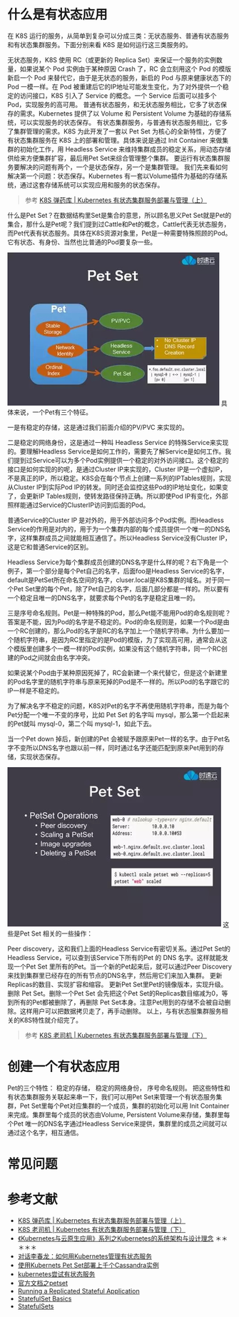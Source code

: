 # 什么是有状态应用
在 K8S 运行的服务，从简单到复杂可以分成三类：无状态服务、普通有状态服务和有状态集群服务。下面分别来看 K8S 是如何运行这三类服务的。

无状态服务，K8S 使用 RC（或更新的 Replica Set）来保证一个服务的实例数量，如果说某个 Pod 实例由于某种原因 Crash 了，RC 会立刻用这个 Pod 的模版新启一个 Pod 来替代它，由于是无状态的服务，新启的 Pod 与原来健康状态下的 Pod 一模一样。在 Pod 被重建后它的IP地址可能发生变化，为了对外提供一个稳定的访问接口，K8S 引入了 Service 的概念。一个 Service 后面可以挂多个 Pod，实现服务的高可用。
普通有状态服务，和无状态服务相比，它多了状态保存的需求。Kubernetes 提供了以 Volume 和 Persistent Volume 为基础的存储系统，可以实现服务的状态保存。
有状态集群服务，与普通有状态服务相比，它多了集群管理的需求。K8S 为此开发了一套以 Pet Set 为核心的全新特性，方便了有状态集群服务在 K8S 上的部署和管理。具体来说是通过 Init Container 来做集群的初始化工作，用 Headless Service 来维持集群成员的稳定关系，用动态存储供给来方便集群扩容，最后用Pet Set来综合管理整个集群。
要运行有状态集群服务要解决的问题有两个，一个是状态保存，另一个是集群管理。 我们先来看如何解决第一个问题：状态保存。Kubernetes 有一套以Volume插件为基础的存储系统，通过这套存储系统可以实现应用和服务的状态保存。
>  参考 [K8S 弹药库 | Kubernetes 有状态集群服务部署与管理（上）](http://mp.weixin.qq.com/s?__biz=MzU1OTAzNzc5MQ==&amp;mid=2247483722&amp;idx=2&amp;sn=a8ec119efcf1a5a9c8ab9c04185df1e1&amp;chksm=fc1c2d7acb6ba46cffa1e1c77ac632aa4661de1fd1c48323986463882c971e6a2922a4bc2aa0&amp;mpshare=1&amp;scene=1&amp;srcid=04212ZmcJoz5fSQhSljVunu4#rd)

什么是Pet Set？在数据结构里Set是集合的意思，所以顾名思义Pet Set就是Pet的集合，那什么是Pet呢？我们提到过Cattle和Pet的概念，Cattle代表无状态服务，而Pet代表有状态服务。具体在K8S资源对象里，Pet是一种需要特殊照顾的Pod。它有状态、有身份、当然也比普通的Pod要复杂一些。

![](./_image/2017-09-11-07-43-07.jpg)
具体来说，一个Pet有三个特征。

一是有稳定的存储，这是通过我们前面介绍的PV/PVC 来实现的。

二是稳定的网络身份，这是通过一种叫 Headless Service 的特殊Service来实现的。要理解Headless Service是如何工作的，需要先了解Service是如何工作。我们提到过Service可以为多个Pod实例提供一个稳定的对外访问接口。这个稳定的接口是如何实现的的呢，是通过Cluster IP来实现的，Cluster IP是一个虚拟IP，不是真正的IP，所以稳定。K8S会在每个节点上创建一系列的IPTables规则，实现从Cluster IP到实际Pod IP的转发。同时还会监控这些Pod的IP地址变化，如果变了，会更新IP Tables规则，使转发路径保持正确。所以即使Pod IP有变化，外部照样能通过Service的ClusterIP访问到后面的Pod。

普通Service的Cluster IP 是对外的，用于外部访问多个Pod实例。而Headless Service的作用是对内的，用于为一个集群内部的每个成员提供一个唯一的DNS名字，这样集群成员之间就能相互通信了。所以Headless Service没有Cluster IP，这是它和普通Service的区别。

Headless Service为每个集群成员创建的DNS名字是什么样的呢？右下角是一个例子，第一个部分是每个Pet自己的名字，后面foo是Headless Service的名字，default是PetSet所在命名空间的名字，cluser.local是K8S集群的域名。对于同一个Pet Set里的每个Pet，除了Pet自己的名字，后面几部分都是一样的。所以要有一个稳定且唯一的DNS名字，就要求每个Pet的名字是稳定且唯一的。

三是序号命名规则。Pet是一种特殊的Pod，那么Pet能不能用Pod的命名规则呢？答案是不能，因为Pod的名字是不稳定的。Pod的命名规则是，如果一个Pod是由一个RC创建的，那么Pod的名字是RC的名字加上一个随机字符串。为什么要加一个随机字符串，是因为RC里指定的是Pod的模版，为了实现高可用，通常会从这个模版里创建多个一模一样的Pod实例，如果没有这个随机字符串，同一个RC创建的Pod之间就会由名字冲突。

如果说某个Pod由于某种原因死掉了，RC会新建一个来代替它，但是这个新建里的Pod名字里的随机字符串与原来死掉的Pod是不一样的。所以Pod的名字跟它的IP一样是不稳定的。

为了解决名字不稳定的问题，K8S对Pet的名字不再使用随机字符串，而是为每个Pet分配一个唯一不变的序号，比如 Pet Set 的名字叫 mysql，那么第一个启起来的Pet就叫 mysql-0，第二个叫 mysql-1，如此下去。

当一个Pet down 掉后，新创建的Pet 会被赋予跟原来Pet一样的名字。由于Pet名字不变所以DNS名字也跟以前一样，同时通过名字还能匹配到原来Pet用到的存储，实现状态保存。

![](./_image/2017-09-11-07-44-08.jpg)
这些是Pet Set 相关的一些操作：

Peer discovery，这和我们上面的Headless Service有密切关系。通过Pet Set的 Headless Service，可以查到该Service下所有的Pet 的 DNS 名字。这样就能发现一个Pet Set 里所有的Pet。当一个新的Pet起来后，就可以通过Peer Discovery来找到集群里已经存在的所有节点的DNS名字，然后用它们来加入集群。
更新Replicas的数目、实现扩容和缩容。
更新Pet Set里Pet的镜像版本，实现升级。
删除 Pet Set。删除一个Pet Set 会先把这个Pet Set的Replicas数目缩减为0，等到所有的Pet都被删除了，再删除 Pet Set本身。注意Pet用到的存储不会被自动删除。这样用户可以把数据拷贝走了，再手动删除。
以上，与有状态服集群服务相关的K8S特性就介绍完了。

> 参考  [K8S 老司机 | Kubernetes 有状态集群服务部署与管理（下）](http://mp.weixin.qq.com/s?__biz=MzU1OTAzNzc5MQ==&amp;mid=2247483727&amp;idx=3&amp;sn=485f783756f9539ba8659ee265d2905f&amp;chksm=fc1c2d7fcb6ba46908b2078bed06b34a6aafeb67d2fe50bde3979baaa4d60eaaa67bf7bc2da9&amp;mpshare=1&amp;scene=1&amp;srcid=0424tZbUNKEy8lozNbfHnwEv#rd)


# 创建一个有状态应用
Pet的三个特性： 稳定的存储， 稳定的网络身份， 序号命名规则。 把这些特性和有状态集群服务关联起来串一下，我们可以用Pet Set来管理一个有状态服务集群，Pet Set里每个Pet对应集群的一个成员，集群的初始化可以用 Init Container来完成。集群里每个成员的状态由Volume, Persistent Volume来存储，集群里每个Pet 唯一的DNS名字通过Headless Service来提供，集群里的成员之间就可以通过这个名字，相互通信。
# 常见问题
# 参考文献
- [K8S 弹药库 | Kubernetes 有状态集群服务部署与管理（上）](http://mp.weixin.qq.com/s?__biz=MzU1OTAzNzc5MQ==&amp;mid=2247483722&amp;idx=2&amp;sn=a8ec119efcf1a5a9c8ab9c04185df1e1&amp;chksm=fc1c2d7acb6ba46cffa1e1c77ac632aa4661de1fd1c48323986463882c971e6a2922a4bc2aa0&amp;mpshare=1&amp;scene=1&amp;srcid=04212ZmcJoz5fSQhSljVunu4#rd)
- [K8S 老司机 | Kubernetes 有状态集群服务部署与管理（下）](http://mp.weixin.qq.com/s?__biz=MzU1OTAzNzc5MQ==&amp;mid=2247483727&amp;idx=3&amp;sn=485f783756f9539ba8659ee265d2905f&amp;chksm=fc1c2d7fcb6ba46908b2078bed06b34a6aafeb67d2fe50bde3979baaa4d60eaaa67bf7bc2da9&amp;mpshare=1&amp;scene=1&amp;srcid=0424tZbUNKEy8lozNbfHnwEv#rd)
- [《Kubernetes与云原生应用》系列之Kubernetes的系统架构与设计理念](http://www.infoq.com/cn/articles/kubernetes-and-cloud-native-applications-part01?utm_source=tuicool&utm_medium=referral)  ＊＊＊＊＊
- [对话李春龙：如何用Kubernetes管理有状态服务](http://www.tuicool.com/articles/n6Jbiez)
- [使用Kubernets Pet Set部署上千个Cassandra实例](http://dockone.io/article/1577)
- [kubernetes尝试有状态服务](http://blog.decbug.com/2016/08/03/k8s_stateful/)
- [官方文档之petset](http://kubernetes.io/docs/user-guide/petset/)
- [Running a Replicated Stateful Application](https://kubernetes.io/docs/tutorials/stateful-application/run-replicated-stateful-application/)
- [StatefulSet Basics](https://kubernetes.io/docs/tutorials/stateful-application/basic-stateful-set/)
- [StatefulSets](https://kubernetes.io/docs/concepts/abstractions/controllers/statefulsets/)

